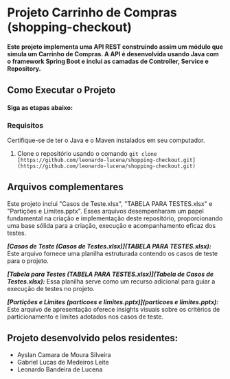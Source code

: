 # Projeto Carrinho de Compras (shopping-checkout)

#### Este projeto implementa uma API REST construindo assim um módulo que simula um Carrinho de Compras. A API é desenvolvida usando Java com o framework Spring Boot e inclui as camadas de Controller, Service e Repository.

## Como Executar o Projeto
#### Siga as etapas abaixo:

### Requisitos
Certifique-se de ter o Java e o Maven instalados em seu computador.

1. Clone o repositório usando o comando ```git clone [https://github.com/leonardo-lucena/shopping-checkout.git](https://github.com/leonardo-lucena/shopping-checkout.git)```

## Arquivos complementares
Este projeto inclui "Casos de Teste.xlsx", "TABELA PARA TESTES.xlsx" e "Partições e Limites.pptx". Esses arquivos desempenharam um papel fundamental na criação e implementação deste repositório, proporcionando uma base sólida para a criação, execução e acompanhamento eficaz dos testes.

__*[Casos de Teste (Casos de Testes.xlsx)](TABELA PARA TESTES.xlsx):*__ Este arquivo fornece uma planilha estruturada contendo os casos de teste para o projeto.

__*[Tabela para Testes (TABELA PARA TESTES.xlsx)](Tabela de Casos de Testes.xlsx):*__ Essa planilha serve como um recurso adicional para guiar a execução de testes no projeto.

__*[Partições e Limites (particoes e limites.pptx)](particoes e limites.pptx):*__ Este arquivo de apresentação oferece insights visuais sobre os critérios de particionamento e limites adotados nos casos de teste.


## Projeto desenvolvido pelos residentes:
* Ayslan Camara de Moura Silveira
* Gabriel Lucas de Medeiros Leite
* Leonardo Bandeira de Lucena
